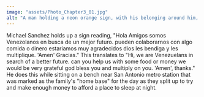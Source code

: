 ```yaml
---
image: "assets/Photo_Chapter3_01.jpg"
alt: "A man holding a neon orange sign, with his belonging around him, is seen through another mans legs"
---
```

Michael Sanchez holds up a sign reading, "Hola Amigos somos Venezolanos en busca de un mejor futuro. pueden colaborarnos con algo comida o dinero estariamos muy agradecidos dios les bendiga y les multiplique. 'Amen' Gracias." This translates to "Hi, we are Venezuelans in search of a better future. can you help us with some food or money we would be very grateful god bless you and multiply on you. 'Amen', thanks." He does this while sitting on a bench near San Antonio metro station that was marked as the family's "home base" for the day as they split up to try and make enough money to afford a place to sleep at night.